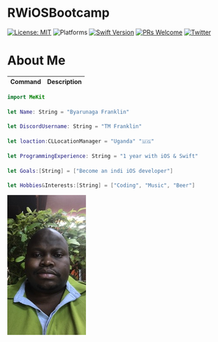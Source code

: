 # RWiOSBootcamp


[![License: MIT](https://img.shields.io/badge/License-MIT-yellow.svg)](https://opensource.org/licenses/MIT)
![Platforms](https://img.shields.io/badge/platform-iOS-lightgrey.svg)
[![Swift Version](https://img.shields.io/badge/Swift-5.2-F16D39.svg?style=flat)](https://developer.apple.com/swift)
[![PRs Welcome](https://img.shields.io/badge/PRs-welcome-brightgreen.svg?style=flat-square)](http://makeapullrequest.com)
[![Twitter](https://img.shields.io/badge/twitter-@byaruhaf-blue.svg)](http://twitter.com/byaruhaf)

# About Me
| Command | Description |
| --- | --- |
``` swift
import MeKit

let Name: String = "Byarunaga Franklin"

let DiscordUsername: String = "TM Franklin"

let loaction:CLLocationManager = "Uganda" "🇺🇬"

let ProgrammingExperience: String = "1 year with iOS & Swift"

let Goals:[String] = ["Become an indi iOS developer"]

let Hobbies&Interests:[String] = ["Coding", "Music", "Beer"]
```
![Profile Pic](PP.jpeg)